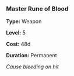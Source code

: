 ### Master Rune of Blood

**Type:** Weapon

**Level:** 5

**Cost:** 48d

**Duration:** Permanent

_Cause bleeding on hit_

